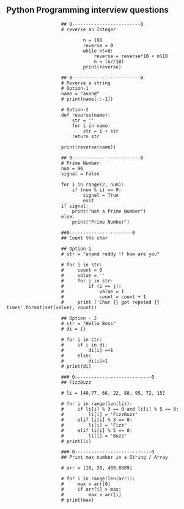 ## Python Programming interview questions

                        ## 0-------------------------0
                        # reverse an Integer

                                n = 198
                                reverse = 0
                                while n!=0:
                                    reverse = reverse*10 + n%10       
                                    n = (n//10)
                                print(reverse) 

                        ## 0-------------------------0
                        # Reverse a string
                        # Option-1
                        name = "anand"
                        # print(name[::-1])

                        # Option-2
                        def reverse(name):
                            str = ''
                            for i in name:
                                str = i + str
                            return str

                        print(reverse(name))

                        ## 0-------------------------0
                        # Prime Number
                        num = 96
                        signal = False

                        for i in range(2, num):
                            if (num % i) == 0:
                                signal = True
                                exit
                        if signal:
                            print("Not a Prime Number")
                        else:
                            print("Prime Number")
                            
                        ##0-----------------------0
                        ## Count the char 

                        ## Option-1
                        # str = "anand reddy !! how are you"

                        # for i in str:
                        #     count = 0
                        #     value = ''
                        #     for j in str:
                        #         if (i == j):
                        #             value = i
                        #             count = count + 1
                        #     print ('Char {} got repeted {} times'.format(set(value), count))

                        ## Option - 2 
                        # str = "Hello Boss"
                        # di = {}

                        # for i in str:
                        #     if i in di:
                        #         di[i] =+1
                        #     else:
                        #         di[i]=1
                        # print(di)

                        ### 0----------------------------0
                        ## FizzBuzz

                        # li = [40,77, 66, 22, 88, 95, 72, 15]

                        # for i in range(len(li)):
                        #     if li[i] % 3 == 0 and li[i] % 5 == 0:
                        #         li[i] = 'FizzBuzz'
                        #     elif li[i] % 3 == 0:
                        #         li[i] = 'Fizz'
                        #     elif li[i] % 5 == 0:
                        #         li[i] = 'Buzz'
                        # print(li)

                        ### 0----------------------------0
                        ## Print max number in a String / Array 

                        # arr = [10, 20, 489,8889]

                        # for i in range(len(arr)):
                        #     max = arr[0]
                        #     if arr[i] > max:
                        #         max = arr[i]
                        # print(max)
